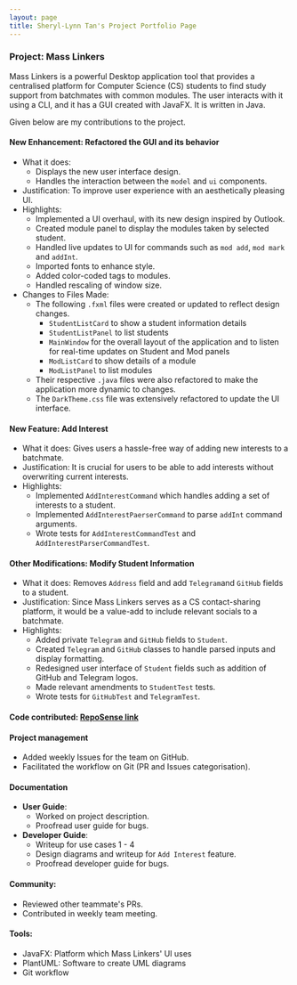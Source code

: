 ```yaml
---
layout: page
title: Sheryl-Lynn Tan's Project Portfolio Page
---
```


### Project: Mass Linkers
Mass Linkers is a powerful Desktop application tool that provides a centralised platform for Computer Science (CS) students to find study support from batchmates with common modules. The user interacts with it using a CLI, and it has a GUI created with JavaFX. It is written in Java.

Given below are my contributions to the project.

#### New Enhancement: Refactored the GUI and its behavior
* What it does:
  * Displays the new user interface design.
  * Handles the interaction between the ```model``` and ```ui``` components.
* Justification: To improve user experience with an aesthetically pleasing UI.
* Highlights:
  * Implemented a UI overhaul, with its new design inspired by Outlook. 
  * Created module panel to display the modules taken by selected student. 
  * Handled live updates to UI for commands such as ```mod add```, ```mod mark``` and ```addInt```. 
  * Imported fonts to enhance style.
  * Added color-coded tags to modules. 
  * Handled rescaling of window size.
* Changes to Files Made:
  * The following ```.fxml``` files were created or updated to reflect design changes.
    * ```StudentListCard``` to show a student information details
    * ```StudentListPanel``` to list students
    * ```MainWindow``` for the overall layout of the application and to listen for real-time updates on Student and Mod panels
    * ```ModListCard``` to show details of a module
    * ```ModListPanel``` to list modules 
  * Their respective ```.java``` files were also refactored to make the application more dynamic to changes. 
  * The ```DarkTheme.css``` file was extensively refactored to update the UI interface.

#### New Feature: Add Interest
* What it does: Gives users a hassle-free way of adding new interests to a batchmate.
* Justification: It is crucial for users to be able to add interests without overwriting current interests.
* Highlights: 
  * Implemented ```AddInterestCommand``` which handles adding a set of interests to a student.
  * Implemented ```AddInterestPaerserCommand``` to parse ```addInt``` command arguments.
  * Wrote tests for ```AddInterestCommandTest``` and ```AddInterestParserCommandTest```.

#### Other Modifications: Modify Student Information
* What it does: Removes ```Address``` field and add ```Telegram```and ```GitHub``` fields to a student.
* Justification: Since Mass Linkers serves as a CS contact-sharing platform, it would be a value-add to include relevant socials to a batchmate.
* Highlights:
    * Added private ```Telegram``` and ```GitHub``` fields to ```Student```.
    * Created ```Telegram``` and ```GitHub``` classes to handle parsed inputs and display formatting.
    * Redesigned user interface of ```Student``` fields such as addition of GitHub and Telegram logos.
    * Made relevant amendments to ```StudentTest``` tests.
    * Wrote tests for ```GitHubTest``` and ```TelegramTest```.

#### Code contributed: [RepoSense link](https://nus-cs2103-ay2223s1.github.io/tp-dashboard/?search=sltsheryl&breakdown=true)

#### Project management
* Added weekly Issues for the team on GitHub.
* Facilitated the workflow on Git (PR and Issues categorisation).

#### Documentation
* **User Guide**:
  * Worked on project description.
  * Proofread user guide for bugs.
* **Developer Guide**:
    * Writeup for use cases 1 - 4
    * Design diagrams and writeup for ```Add Interest``` feature.
    * Proofread developer guide for bugs.

#### Community:
* Reviewed other teammate's PRs.
* Contributed in weekly team meeting.

#### Tools:
* JavaFX: Platform which Mass Linkers' UI uses
* PlantUML: Software to create UML diagrams
* Git workflow
